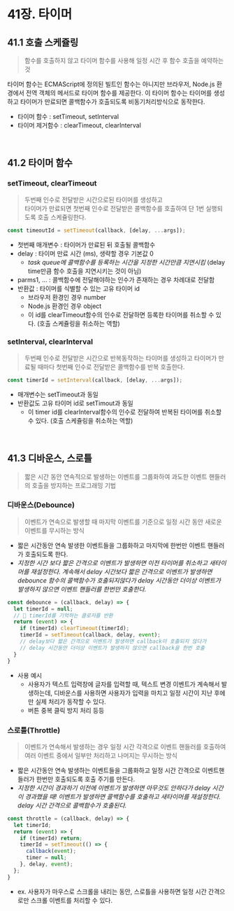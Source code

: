 # 41장. 타이머

## 41.1 호출 스케쥴링
> 함수를 호출하지 않고 타이머 함수를 사용해 일정 시간 후 함수 호출을 예약하는 것


타이머 함수는 ECMAScript에 정의된 빌트인 함수는 아니지만 브라우저, Node.js 환경에서 전역 객체의 메서드로 타이머 함수를 제공한다. 이 타이머 함수는 타이머를 생성하고 타이머가 만료되면 콜백함수가 호출되도록 비동기처리방식으로 동작한다.
- 타이머 함수 : setTimeout, setInterval
- 타이머 제거함수 : clearTimeout, clearInterval

<br>


## 41.2 타이머 함수

### setTimeout, clearTimeout
> 두번째 인수로 전달받은 시간으로된 타이머를 생성하고  
> 타이머가 만료되면 첫번째 인수로 전달받은 콜백함수를 호출하여 단 1번 실행되도록 호출 스케쥴링한다.

```js
const timeoutId = setTimeout(callback, [delay, ...args]);
```
- 첫번째 매개변수 : 타이머가 만료된 뒤 호출될 콜백함수
- delay : 타이머 만료 시간 (ms), 생략할 경우 기본값 0
  - *task queue에 콜백함수를 등록하는 시간을 지정한 시간만큼 지연시킴* (delay time만큼 함수 호출을 지연시키는 것이 아님)
- parms1, ... : 콜백함수에 전달해야하는 인수가 존재하는 경우 차례대로 전달함
- 반환값 : 타이머를 식별할 수 있는 고유 타이머 id
  - 브라우저 환경인 경우 number
  - Node.js 환경인 경우 object
  - 이 id를 clearTimeout함수의 인수로 전달하면 등록한 타이머를 취소할 수 있다. (호출 스케쥴링을 취소하는 역할)


### setInterval, clearInterval
> 두번째 인수로 전달받은 시간으로 반복동작하는 타이머를 생성하고
> 타이머가 만료될 때마다 첫번째 인수로 전달받은 콜백함수를 반복 호출한다.

```js
const timerId = setInterval(callback, [delay, ...args]);
```
- 매개변수는 setTimeout과 동일
- 반환값도 고유 타이머 id로 setTimout과 동일
  - 이 timer id를 clearInterval함수의 인수로 전달하여 반복된 타이머를 취소할 수 있다. (호출 스케쥴링을 취소하는 역할)


<br>

## 41.3 디바운스, 스로틀
> 짧은 시간 동안 연속적으로 발생하는 이벤트를 그룹화하여
> 과도한 이벤트 핸들러의 호출을 방지하는 프로그래밍 기법


### 디바운스(Debounce)
> 이벤트가 연속으로 발생할 때 마지막 이벤트를 기준으로
> 일정 시간 동안 새로운 이벤트를 무시하는 방식

- 짧은 시간동안 연속 발생한 이벤트들을 그룹화하고 마지막에 한번만 이벤트 핸들러가 호출되도록 한다.
- *지정한 시간 보다 짧은 간격으로 이벤트가 발생하면 이전 타이머를 취소하고 새타이머를 재설정한다. 계속해서 delay 시간보다 짧은 간격으로 이벤트가 발생하면 debounce 함수의 콜백함수가 호출되지않다가 delay 시간동안 더이상 이벤트가 발생하지 않으면 이벤트 핸들러를 한번만 호출한다.*


```js
const debounce = (callback, delay) => {
  let timerId = null;
  // 🌟 timerId를 기억하는 클로저를 반환
  return (event) => {
    if (timerId) clearTimeout(timerId);
    timerId = setTimeout(callback, delay, event);
    // delay보다 짧은 간격으로 이벤트가 발생하면 callback이 호출되지 않다가
    // delay 시간동안 더이상 이벤트가 발생하지 않으면 callback을 한번 호출
  }
}
```
- 사용 예시
  - 사용자가 텍스트 입력창에 글자를 입력할 때, 텍스트 변경 이벤트가 계속해서 발생하는데, 디바운스를 사용하면 사용자가 입력을 마치고 일정 시간이 지난 후에만 실제 처리가 동작할 수 있다.
  - 버튼 중복 클릭 방지 처리 등등



### 스로틀(Throttle)
> 이벤트가 연속해서 발생하는 경우
> 일정 시간 각격으로 이벤트 핸들러를 호출하여
> 여러 이벤트 중에서 일부만 처리하고 나머지는 무시하는 방식

- 짧은 시간동안 연속 발생하는 이벤트들을 그룹화하고 일정 시간 간격으로 이벤트핸들러가 한번만 호출되도록 호출 주기를 만든다.
- *지정한 시간이 경과하기 이전에 이벤트가 발생하면 아무것도 안하다가 delay 시간이 경과했을 때! 이벤트가 발생하면 콜백함수를 호출하고 새타이머를 재설정한다. delay 시간 간격으로 콜백함수가 호출된다.*

```js
const throttle = (callback, delay) => {
  let timerId;
  return (event) => {
    if (timerId) return;
    timerId = setTimeout(() => {
      callback(event);
      timer = null;
    }, delay, event);
  };
}
```
- ex. 사용자가 마우스로 스크롤을 내리는 동안, 스로틀을 사용하면 일정 시간 간격으로만 스크롤 이벤트를 처리할 수 있다.